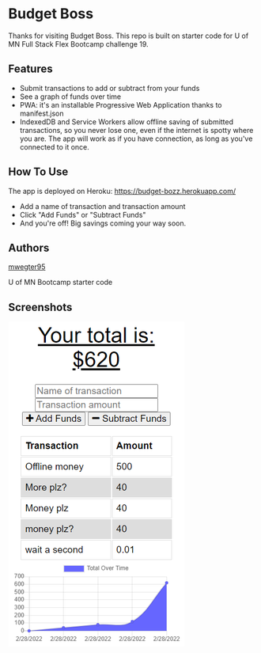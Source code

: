 # Budget Boss

Thanks for visiting Budget Boss. This repo is built on starter code for U of MN Full Stack Flex Bootcamp challenge 19.

## Features

- Submit transactions to add or subtract from your funds
- See a graph of funds over time
- PWA: it's an installable Progressive Web Application thanks to manifest.json
- IndexedDB and Service Workers allow offline saving of submitted transactions, so you never lose one, even if the internet is spotty where you are. The app will work as if you have connection, as long as you've connected to it once.

## How To Use

The app is deployed on Heroku:
<a href="https://budget-bozz.herokuapp.com/" target="_blank">https://budget-bozz.herokuapp.com/</a>

- Add a name of transaction and transaction amount
- Click "Add Funds" or "Subtract Funds" 
- And you're off! Big savings coming your way soon.


## Authors

<a href="https://github.com/mwegter95" target="_blank">mwegter95</a>

U of MN Bootcamp starter code

## Screenshots

![Using Budget Boss](./budget_boss_screenshot.PNG)
